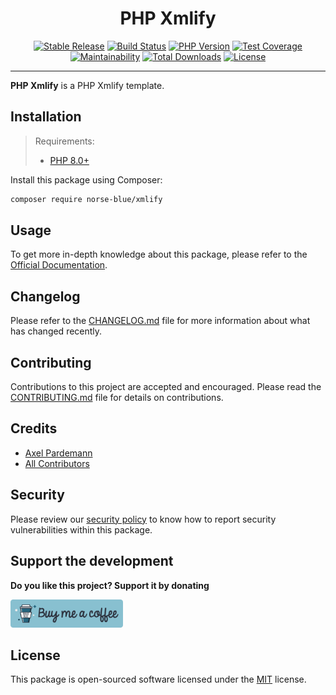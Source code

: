 <div align="center">
    <h1>PHP Xmlify</h1>
    <p align="center">
        <a href="https://packagist.org/packages/norse-blue/xmlify"><img alt="Stable Release" src="https://img.shields.io/packagist/v/norse-blue/xmlify.svg?style=flat-square&label=release&logo=packagist&logoColor=eceff4&colorA=4c566a&colorB=5e81ac"></a>
        <a href="https://github.com/norse-blue/php-xmlify/actions?query=workflow%3Arun-tests"><img alt="Build Status" src="https://img.shields.io/github/workflow/status/norse-blue/php-xmlify/run-tests.svg?style=flat-square&label=build&logo=github&logoColor=eceff4&colorA=4c566a&colorB=88c0d0"></a>
        <a href="https://php.net/releases"><img alt="PHP Version" src="https://img.shields.io/packagist/php-v/norse-blue/xmlify.svg?style=flat-square&label=php&logo=php&logoColor=eceff4&colorA=4c566a&colorB=b48ead"></a>
        <a href="https://codecov.io/gh/norse-blue/php-xmlify"><img alt="Test Coverage" src="https://img.shields.io/codecov/c/github/norse-blue/php-xmlify.svg?style=flat-square&label=coverage&logo=codecov&logoColor=eceff4&colorA=4c566a&colorB=88c0d0"></a>
        <a href="https://codeclimate.com/github/norse-blue/php-xmlify"><img alt="Maintainability" src="https://img.shields.io/codeclimate/maintainability/norse-blue/php-xmlify.svg?style=flat-square&label=maintainability&logo=code-climate&logoColor=eceff4&colorA=4c566a&colorB=88c0d0"></a>
        <a href="https://packagist.org/packages/norse-blue/xmlify"><img alt="Total Downloads" src="https://img.shields.io/packagist/dt/norse-blue/xmlify.svg?style=flat-square&label=downloads&logoColor=eceff4&colorA=4c566a&colorB=88c0d0"></a>
        <a href="https://github.com/norse-blue/php-xmlify/blob/master/LICENSE.md"><img alt="License" src="https://img.shields.io/github/license/norse-blue/php-xmlify.svg?style=flat-square&label=license&logoColor=eceff4&colorA=4c566a&colorB=a3be8c"></a>
    </p>
</div>
<hr>

**PHP Xmlify** is a PHP Xmlify template.

## Installation

>Requirements:
>- [PHP 8.0+](https://php.net/releases)

Install this package using Composer:

```bash
composer require norse-blue/xmlify
```

## Usage

To get more in-depth knowledge about this package, please refer to the [Official Documentation](https://norse-blue.github.io/php-xmlify/).

## Changelog

Please refer to the [CHANGELOG.md](CHANGELOG.md) file for more information about what has changed recently.

## Contributing

Contributions to this project are accepted and encouraged. Please read the [CONTRIBUTING.md](.github/CONTRIBUTING.md) file for details on contributions.

## Credits

- [Axel Pardemann](https://github.com/axelitus)
- [All Contributors](../../contributors)

## Security

Please review our [security policy](https://github.com/norse-blue/php-xmlify/security/policy) to know how to report security vulnerabilities within this package.

## Support the development

**Do you like this project? Support it by donating**

<a href="https://www.buymeacoffee.com/axelitus"><img src="docs/assets/images/buy-me-a-coffee.svg" width="180" alt="Buy me a coffee"></img></a>

## License

This package is open-sourced software licensed under the [MIT](LICENSE.md) license.
